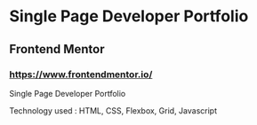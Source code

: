 # Single Page Developer Portfolio

## Frontend Mentor

### https://www.frontendmentor.io/

Single Page Developer Portfolio

Technology used : HTML, CSS, Flexbox, Grid, Javascript
